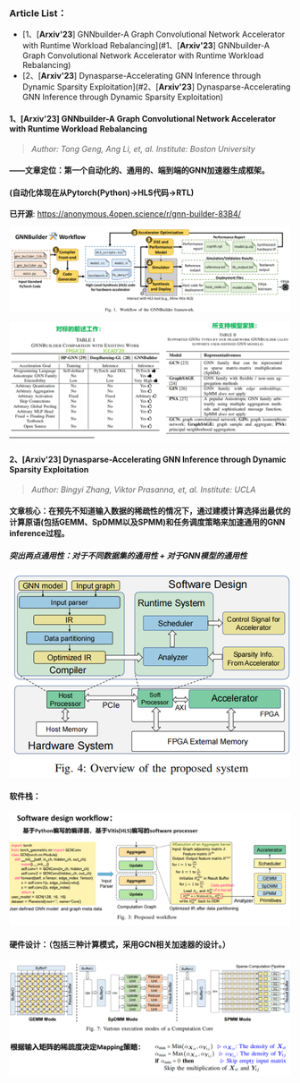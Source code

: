 ### Article List：

* [1、[**Arxiv'23**]  GNNbuilder-A Graph Convolutional Network Accelerator with Runtime Workload Rebalancing](#1、[**Arxiv'23**]  GNNbuilder-A Graph Convolutional Network Accelerator with Runtime Workload Rebalancing)
* [2、[**Arxiv'23**] Dynasparse-Accelerating GNN Inference through Dynamic Sparsity Exploitation](#2、[**Arxiv'23**] Dynasparse-Accelerating GNN Inference through Dynamic Sparsity Exploitation)



####  1、[**Arxiv'23**]  GNNbuilder-A Graph Convolutional Network Accelerator with Runtime Workload Rebalancing

>*Author: Tong Geng, Ang Li, et, al.* 	*Institute: Boston University*

#### ——文章定位：第一个自动化的、通用的、端到端的GNN加速器生成框架。

#### (自动化体现在从Pytorch(Python)->HLS代码->RTL)

**已开源**: https://anonymous.4open.science/r/gnn-builder-83B4/

![image-20230721191614915](./Images/image-20230721191614915.png)

![image-20230721191740059](./Images/image-20230721191740059.png)



#### 2、[**Arxiv'23**] Dynasparse-Accelerating GNN Inference through Dynamic Sparsity Exploitation

>*Author: Bingyi Zhang, Viktor Prasanna, et, al.* 	*Institute: UCLA* 

#### 文章核心：在预先不知道输入数据的稀疏性的情况下，通过建模计算选择出最优的计算原语(包括GEMM、SpDMM以及SPMM)和任务调度策略来加速通用的GNN inference过程。

##### 突出两点通用性：对于不同数据集的通用性 + 对于GNN模型的通用性

![image-20230721205346211](./Images/image-20230721205346211.png)

#### 软件栈：

![image-20230721205842612](./Images/image-20230721205842612.png)

#### 硬件设计：（包括三种计算模式，采用GCN相关加速器的设计。）

![image-20230721205859916](./Images/image-20230721205859916.png)

